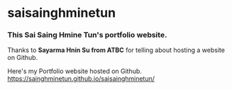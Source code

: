 # saisainghminetun

### This Sai Saing Hmine Tun's portfolio website. ###

Thanks to **Sayarma Hnin Su from ATBC** for telling about hosting a website on Github. <br>

Here's my Portfolio website hosted on Github.<br>
https://sainghminetun.github.io/saisainghminetun/
